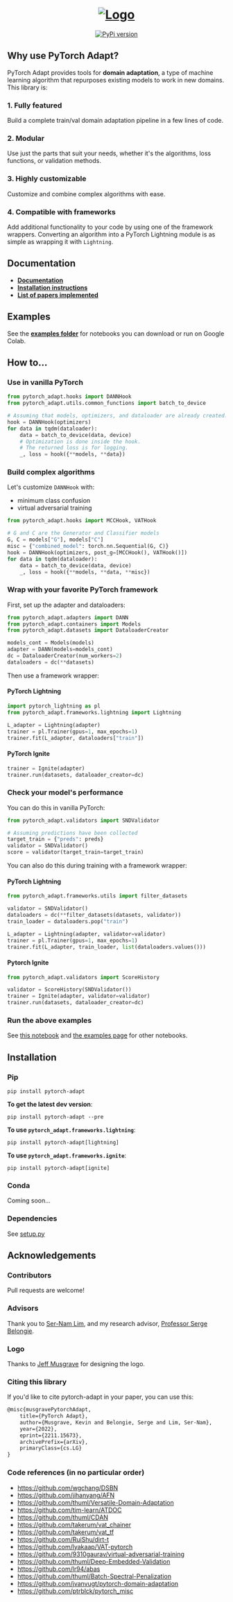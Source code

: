 <h1 align="center">
<a href="https://github.com/KevinMusgrave/pytorch-adapt">
<img alt="Logo" src="https://github.com/KevinMusgrave/pytorch-adapt/blob/main/docs/imgs/Logo.png">
</a>
</h2>
<p align="center">
 <a href="https://badge.fury.io/py/pytorch-adapt">
     <img alt="PyPi version" src="https://badge.fury.io/py/pytorch-adapt.svg">
 </a> 
</p>

## Why use PyTorch Adapt?
PyTorch Adapt provides tools for **domain adaptation**, a type of machine learning algorithm that repurposes existing models to work in new domains. This library is:

### 1. **Fully featured**
Build a complete train/val domain adaptation pipeline in a few lines of code.
### 2. **Modular**
Use just the parts that suit your needs, whether it's the algorithms, loss functions, or validation methods.
### 3. **Highly customizable**
Customize and combine complex algorithms with ease.
### 4. **Compatible with frameworks**
Add additional functionality to your code by using one of the framework wrappers. Converting an algorithm into a PyTorch Lightning module is as simple as wrapping it with ```Lightning```.


## Documentation
- [**Documentation**](https://kevinmusgrave.github.io/pytorch-adapt/)
- [**Installation instructions**](https://github.com/KevinMusgrave/pytorch-adapt#installation)
- [**List of papers implemented**](https://kevinmusgrave.github.io/pytorch-adapt/algorithms/uda)

## Examples
See the **[examples folder](https://github.com/KevinMusgrave/pytorch-adapt/blob/main/examples/README.md)** for notebooks you can download or run on Google Colab.

## How to...

### Use in vanilla PyTorch
```python
from pytorch_adapt.hooks import DANNHook
from pytorch_adapt.utils.common_functions import batch_to_device

# Assuming that models, optimizers, and dataloader are already created.
hook = DANNHook(optimizers)
for data in tqdm(dataloader):
    data = batch_to_device(data, device)
    # Optimization is done inside the hook.
    # The returned loss is for logging.
    _, loss = hook({**models, **data})
```

### Build complex algorithms
Let's customize ```DANNHook``` with:

- minimum class confusion
- virtual adversarial training

```python
from pytorch_adapt.hooks import MCCHook, VATHook

# G and C are the Generator and Classifier models
G, C = models["G"], models["C"]
misc = {"combined_model": torch.nn.Sequential(G, C)}
hook = DANNHook(optimizers, post_g=[MCCHook(), VATHook()])
for data in tqdm(dataloader):
    data = batch_to_device(data, device)
    _, loss = hook({**models, **data, **misc})
```

### Wrap with your favorite PyTorch framework
First, set up the adapter and dataloaders:

```python
from pytorch_adapt.adapters import DANN
from pytorch_adapt.containers import Models
from pytorch_adapt.datasets import DataloaderCreator

models_cont = Models(models)
adapter = DANN(models=models_cont)
dc = DataloaderCreator(num_workers=2)
dataloaders = dc(**datasets)
```

Then use a framework wrapper:

#### PyTorch Lightning
```python
import pytorch_lightning as pl
from pytorch_adapt.frameworks.lightning import Lightning

L_adapter = Lightning(adapter)
trainer = pl.Trainer(gpus=1, max_epochs=1)
trainer.fit(L_adapter, dataloaders["train"])
```

#### PyTorch Ignite
```python
trainer = Ignite(adapter)
trainer.run(datasets, dataloader_creator=dc)
```

### Check your model's performance
You can do this in vanilla PyTorch:
```python
from pytorch_adapt.validators import SNDValidator

# Assuming predictions have been collected
target_train = {"preds": preds}
validator = SNDValidator()
score = validator(target_train=target_train)
```

You can also do this during training with a framework wrapper:

#### PyTorch Lightning
```python
from pytorch_adapt.frameworks.utils import filter_datasets

validator = SNDValidator()
dataloaders = dc(**filter_datasets(datasets, validator))
train_loader = dataloaders.pop("train")

L_adapter = Lightning(adapter, validator=validator)
trainer = pl.Trainer(gpus=1, max_epochs=1)
trainer.fit(L_adapter, train_loader, list(dataloaders.values()))
```

#### Pytorch Ignite
```python
from pytorch_adapt.validators import ScoreHistory

validator = ScoreHistory(SNDValidator())
trainer = Ignite(adapter, validator=validator)
trainer.run(datasets, dataloader_creator=dc)
```

### Run the above examples
See [this notebook](https://github.com/KevinMusgrave/pytorch-adapt/blob/main/examples/other/ReadmeExamples.ipynb) and [the examples page](https://github.com/KevinMusgrave/pytorch-adapt/tree/main/examples/) for other notebooks.

## Installation

### Pip
```
pip install pytorch-adapt
```

**To get the latest dev version**:
```
pip install pytorch-adapt --pre
```

**To use ```pytorch_adapt.frameworks.lightning```**:
```
pip install pytorch-adapt[lightning]
```

**To use ```pytorch_adapt.frameworks.ignite```**:
```
pip install pytorch-adapt[ignite]
```


### Conda
Coming soon...

### Dependencies
See [setup.py](https://github.com/KevinMusgrave/pytorch-adapt/blob/main/setup.py)

## Acknowledgements

### Contributors
Pull requests are welcome!

### Advisors
Thank you to [Ser-Nam Lim](https://research.fb.com/people/lim-ser-nam/), and my research advisor, [Professor Serge Belongie](https://vision.cornell.edu/se3/people/serge-belongie/).

### Logo
Thanks to [Jeff Musgrave](https://www.designgenius.ca/) for designing the logo.

### Citing this library
If you'd like to cite pytorch-adapt in your paper, you can use this:
```latex
@misc{musgravePytorchAdapt,
    title={PyTorch Adapt},
    author={Musgrave, Kevin and Belongie, Serge and Lim, Ser-Nam},
    year={2022},
    eprint={2211.15673},
    archivePrefix={arXiv},
    primaryClass={cs.LG}
}
```

### Code references (in no particular order)
- https://github.com/wgchang/DSBN
- https://github.com/jihanyang/AFN
- https://github.com/thuml/Versatile-Domain-Adaptation
- https://github.com/tim-learn/ATDOC
- https://github.com/thuml/CDAN
- https://github.com/takerum/vat_chainer
- https://github.com/takerum/vat_tf
- https://github.com/RuiShu/dirt-t
- https://github.com/lyakaap/VAT-pytorch
- https://github.com/9310gaurav/virtual-adversarial-training
- https://github.com/thuml/Deep-Embedded-Validation
- https://github.com/lr94/abas
- https://github.com/thuml/Batch-Spectral-Penalization
- https://github.com/jvanvugt/pytorch-domain-adaptation
- https://github.com/ptrblck/pytorch_misc
